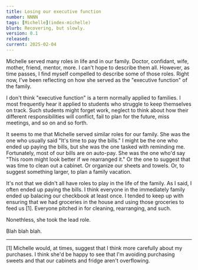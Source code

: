 ```yaml
---
title: Losing our executive function
number: NNNN
tags: [Michelle](index-michelle)
blurb: Recovering, but slowly.
version: 0.1
released: 
current: 2025-02-04
---
```

Michelle served many roles in life and in our family. Doctor, confidant, wife, mother, friend, mentor, more. I can't hope to describe them all. However, as time passes, I find myself compelled to describe some of those roles. Right now, I've been reflecting on how she served as the "executive function" of the family.

I don't think "executive function" is a term normally applied to families. I most frequently hear it applied to students who struggle to keep themselves on track. Such students might forget work, neglect to think about how their different responsibilities will conflict, fail to plan for the future, miss meetings, and so on and so forth.

It seems to me that Michelle served similar roles for our family. She was the one who usually said "It's time to pay the bills." I might be the one who ended up paying the bills, but she was the one tasked with reminding me. Fortunately, most of our bills are on auto-pay. She was the one who'd say "This room might look better if we rearranged it." Or the one to suggest that was time to clean out a cabinet. Or organize our sheets and towels. Or, to suggest something larger, to plan a family vacation.

It's not that we didn't all have roles to play in the life of the family. As I said, I often ended up paying the bills. I think everyone in the immediately family ended up balacing our checkbook at least once. I tended to keep up with ensuring that we had groceries in the house and using those groceries to feed us [1]. Everyone pitched in for cleaning, rearranging, and such.

Nonethless, she took the lead role. 

Blah blah blah.

---

[1] Michelle would, at times, suggest that I think more carefully about my purchases. I think she'd be happy to see that I'm avoiding purchasing sweets and that our cabinets and fridge aren't overflowing.
